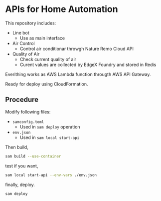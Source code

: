 # APIs for Home Automation

This repository includes:

* Line bot
    * Use as main interface
* Air Control
    * Control air conditionar throwgh Nature Remo Cloud API
* Quality of Air
    * Check current quality of air
    * Curent values are collected by EdgeX Foundry and stored in Redis

Everithing works as AWS Lambda function througth AWS API Gateway.

Ready for deploy using CloudFormation.


## Procedure

Modify following files:

* `samconfig.toml`
    * Used in `sam deploy` operation
* `env.json`
    * Used in `sam local start-api`

Then build,

```sh
sam build --use-container
```

test if you want,

```sh
sam local start-api --env-vars ./env.json
```

finally, deploy.

```sh
sam deploy
```